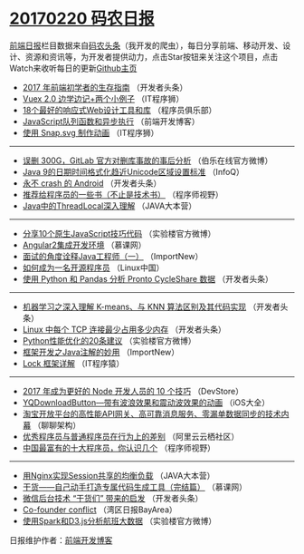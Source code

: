 # [20170220 码农日报](https://github.com/kujian/frontendDaily/blob/master/2017/02/20.md)

[前端日报](http://caibaojian.com/c/news)栏目数据来自[码农头条](http://hao.caibaojian.com/)（我开发的爬虫），每日分享前端、移动开发、设计、资源和资讯等，为开发者提供动力，点击Star按钮来关注这个项目，点击Watch来收听每日的更新[Github主页](https://github.com/kujian/frontendDaily)
* [2017 年前端初学者的生存指南](http://hao.caibaojian.com/26944.html) （开发者头条）
* [Vuex 2.0 边学边记+两个小例子](http://hao.caibaojian.com/26972.html) （IT程序狮）
* [18个最好的响应式Web设计工具和库](http://hao.caibaojian.com/26937.html) （程序员俱乐部）
* [JavaScript队列函数和异步执行](http://hao.caibaojian.com/26975.html) （前端开发博客）
* [使用 Snap.svg 制作动画](http://hao.caibaojian.com/26974.html) （IT程序狮）

***
* [误删 300G，GitLab 官方对删库事故的事后分析](http://hao.caibaojian.com/26980.html) （伯乐在线官方微博）
* [Java 9的日期时间格式化趋近Unicode区域设置标准](http://hao.caibaojian.com/26914.html) （InfoQ）
* [永不 crash 的 Android](http://hao.caibaojian.com/26988.html) （开发者头条）
* [推荐给程序员的一些书（不止是技术书）](http://hao.caibaojian.com/26963.html) （程序师视野）
* [Java中的ThreadLocal深入理解](http://hao.caibaojian.com/26934.html) （JAVA大本营）

***
* [分享10个原生JavaScript技巧代码](http://hao.caibaojian.com/26965.html) （实验楼官方微博）
* [Angular2集成开发环境](http://hao.caibaojian.com/26916.html) （慕课网）
* [面试的角度诠释Java工程师（一）](http://hao.caibaojian.com/26917.html) （ImportNew）
* [如何成为一名开源程序员](http://hao.caibaojian.com/26930.html) （Linux中国）
* [使用 Python 和 Pandas 分析 Pronto CycleShare 数据](http://hao.caibaojian.com/26984.html) （开发者头条）

***
* [机器学习之深入理解 K-means、与 KNN 算法区别及其代码实现](http://hao.caibaojian.com/26946.html) （开发者头条）
* [Linux 中每个 TCP 连接最少占用多少内存](http://hao.caibaojian.com/26948.html) （开发者头条）
* [Python性能优化的20条建议](http://hao.caibaojian.com/26968.html) （实验楼官方微博）
* [框架开发之Java注解的妙用](http://hao.caibaojian.com/26918.html) （ImportNew）
* [Lock 框架详解](http://hao.caibaojian.com/26951.html) （IT程序猿）

***
* [2017 年成为更好的 Node 开发人员的 10 个技巧](http://hao.caibaojian.com/26970.html) （DevStore）
* [YQDownloadButton—带有波浪效果和震动波效果的动画](http://hao.caibaojian.com/26920.html) （iOS大全）
* [淘宝开放平台的高性能API网关、高可靠消息服务、零漏单数据同步的技术内幕](http://hao.caibaojian.com/26932.html) （聊聊架构）
* [优秀程序员与普通程序员在行为上的差别](http://hao.caibaojian.com/26933.html) （阿里云云栖社区）
* [中国最富有的十大程序员，你认识几个](http://hao.caibaojian.com/26964.html) （程序师视野）

***
* [用Nginx实现Session共享的均衡负载](http://hao.caibaojian.com/26936.html) （JAVA大本营）
* [干货——自己动手打造专属代码生成工具（完结篇）](http://hao.caibaojian.com/26915.html) （慕课网）
* [微信后台技术 “干货们” 带来的启发](http://hao.caibaojian.com/26947.html) （开发者头条）
* [Co-founder conflict](http://hao.caibaojian.com/26926.html) （湾区日报BayArea）
* [使用Spark和D3.js分析航班大数据](http://hao.caibaojian.com/26966.html) （实验楼官方微博）

日报维护作者：[前端开发博客](http://caibaojian.com/) 